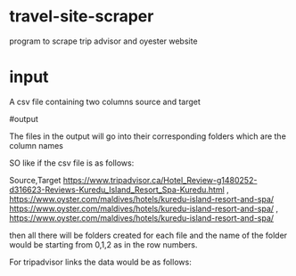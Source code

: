 # travel-site-scraper
program to scrape trip advisor and oyester website


# input

A csv file containing two columns source and target

#output

The files in the output will go into their corresponding folders which are the column names

SO like if the csv file is as follows:

Source,Target
https://www.tripadvisor.ca/Hotel_Review-g1480252-d316623-Reviews-Kuredu_Island_Resort_Spa-Kuredu.html  ,   https://www.oyster.com/maldives/hotels/kuredu-island-resort-and-spa/
https://www.oyster.com/maldives/hotels/kuredu-island-resort-and-spa/  ,   https://www.oyster.com/maldives/hotels/kuredu-island-resort-and-spa/

then all there will be folders created for each file and the name of the folder would be starting from 0,1,2 as in the row numbers.


For tripadvisor links the data would be as follows:

 
 
  

